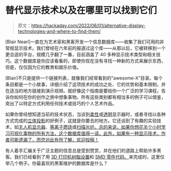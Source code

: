 # 替代显示技术以及在哪里可以找到它们

> 原文：<https://hackaday.com/2022/06/01/alternative-display-technologies-and-where-to-find-them/>

[Blair Nearl]一直在为艺术家和黑客开发一个信息数据库——收集了我们可用的非常规显示技术。我们曾经在六年前的报道过这个库——从那以后，它被转移到一个更合适的平台，规模几乎翻了一番，目前涵盖了 40 多种显示技术类型和相关技巧。这个数据库是你应该看看的，即使你现在没有寻找一种新的方式来展示东西，但是，仅仅因为它的教育和娱乐价值。

[Blair]不只是提供一个链接列表，就像我们经常看到的“awesome-X”目录。每个条目都是一个小故事，详细介绍了这项技术的成功之处、它的优势和基本限制，并在适当的地方链接到演示视频。就好像这个指南是要给你一个广泛的学习课程，告诉你如何在你的创作之旅中想象事物。所有这些类别都有相当多的例子可以借鉴，突出了以特定方式利用任何技术或技巧的个人艺术作品。

如果你曾经想知道当前的技术状态，当谈到[柔性](https://blair-neal.gitbook.io/survey-of-alternative-displays/alternative-displays/flexible-displays)或[透明](https://blair-neal.gitbook.io/survey-of-alternative-displays/alternative-displays/transparent)显示器时，或者寻找以各种方式完成的[立体投影](https://blair-neal.gitbook.io/survey-of-alternative-displays/techniques/volumetric-projection)的好例子，这就是你要去的地方。它还谈到了有趣的实验技术，如[无人机显示器](https://blair-neal.gitbook.io/survey-of-alternative-displays/experimental-other/drone-displays)、[等离子燃烧](https://blair-neal.gitbook.io/survey-of-alternative-displays/experimental-other/plasma-combustion)或[扫描光纤。总的来说，如果你想花半个小时学习可视化事物的所有方法，这个数据库值得一读。此外，如果有一种显示技术，作者可能遗漏了，而您对此有所了解，欢迎投稿！](https://blair-neal.gitbook.io/survey-of-alternative-displays/experimental-other/scanning-fiber-optics)

有人着手汇编关于广泛主题的信息总是受到赞赏，并在他们的道路上帮助许多黑客。我们已经看到了用 [3D 打印机树脂设置](https://hackaday.com/2022/05/13/open-database-shares-resin-3d-printing-settings/)和 [SMD 零件代码、](https://hackaday.com/2021/10/06/decoding-smd-part-markings/)来完成的，这里仅举几个例子。你最喜欢的黑客维护的数据库是什么？